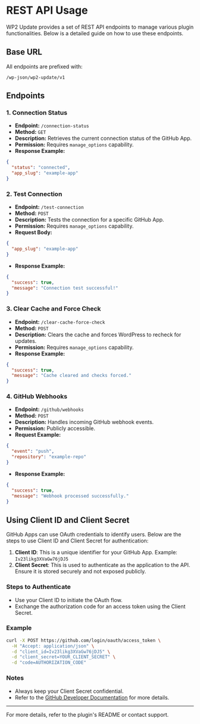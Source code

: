 # REST API Usage

WP2 Update provides a set of REST API endpoints to manage various plugin functionalities. Below is a detailed guide on how to use these endpoints.

## Base URL
All endpoints are prefixed with:
```
/wp-json/wp2-update/v1
```

## Endpoints

### 1. **Connection Status**
- **Endpoint:** `/connection-status`
- **Method:** `GET`
- **Description:** Retrieves the current connection status of the GitHub App.
- **Permission:** Requires `manage_options` capability.
- **Response Example:**
```json
{
  "status": "connected",
  "app_slug": "example-app"
}
```

### 2. **Test Connection**
- **Endpoint:** `/test-connection`
- **Method:** `POST`
- **Description:** Tests the connection for a specific GitHub App.
- **Permission:** Requires `manage_options` capability.
- **Request Body:**
```json
{
  "app_slug": "example-app"
}
```
- **Response Example:**
```json
{
  "success": true,
  "message": "Connection test successful!"
}
```

### 3. **Clear Cache and Force Check**
- **Endpoint:** `/clear-cache-force-check`
- **Method:** `POST`
- **Description:** Clears the cache and forces WordPress to recheck for updates.
- **Permission:** Requires `manage_options` capability.
- **Response Example:**
```json
{
  "success": true,
  "message": "Cache cleared and checks forced."
}
```

### 4. **GitHub Webhooks**
- **Endpoint:** `/github/webhooks`
- **Method:** `POST`
- **Description:** Handles incoming GitHub webhook events.
- **Permission:** Publicly accessible.
- **Request Example:**
```json
{
  "event": "push",
  "repository": "example-repo"
}
```
- **Response Example:**
```json
{
  "success": true,
  "message": "Webhook processed successfully."
}
```

## Using Client ID and Client Secret

GitHub Apps can use OAuth credentials to identify users. Below are the steps to use Client ID and Client Secret for authentication:

1. **Client ID**: This is a unique identifier for your GitHub App. Example: `Iv23likg3XVaGw76jDJ5`
2. **Client Secret**: This is used to authenticate as the application to the API. Ensure it is stored securely and not exposed publicly.

### Steps to Authenticate
- Use your Client ID to initiate the OAuth flow.
- Exchange the authorization code for an access token using the Client Secret.

### Example
```bash
curl -X POST https://github.com/login/oauth/access_token \
  -H "Accept: application/json" \
  -d "client_id=Iv23likg3XVaGw76jDJ5" \
  -d "client_secret=YOUR_CLIENT_SECRET" \
  -d "code=AUTHORIZATION_CODE"
```

### Notes
- Always keep your Client Secret confidential.
- Refer to the [GitHub Developer Documentation](https://docs.github.com/en/developers/apps) for more details.

---

For more details, refer to the plugin's README or contact support.